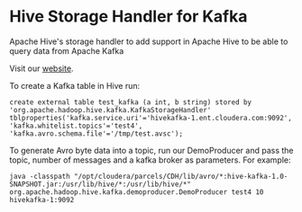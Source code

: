 # Hive Storage Handler for Kafka

Apache Hive's storage handler to add support in Apache Hive to be able to query data from Apache Kafka

Visit our [website](http://hiveka.weebly.com/).

To create a Kafka table in Hive run:
```
create external table test_kafka (a int, b string) stored by 'org.apache.hadoop.hive.kafka.KafkaStorageHandler' tblproperties('kafka.service.uri'='hivekafka-1.ent.cloudera.com:9092', 'kafka.whitelist.topics'='test4', 'kafka.avro.schema.file'='/tmp/test.avsc');
```

To generate Avro byte data into a topic, run our DemoProducer and pass the topic, number of messages and a kafka broker as parameters.
For example:
```
java -classpath "/opt/cloudera/parcels/CDH/lib/avro/*:hive-kafka-1.0-SNAPSHOT.jar:/usr/lib/hive/*:/usr/lib/hive/*" org.apache.hadoop.hive.kafka.demoproducer.DemoProducer test4 10 hivekafka-1:9092
```
